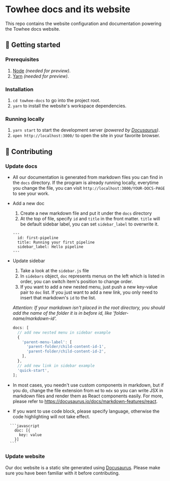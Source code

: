 # Towhee docs and its website

This repo contains the website configuration and documentation powering the Towhee docs website.

## 🚀 Getting started

### Prerequisites

1.  [Node](https://nodejs.org/en/download/) _(needed for preview)_.
2.  [Yarn](https://yarnpkg.com/lang/en/docs/install/) _(needed for preview)_.

### Installation

1.  `cd towhee-docs` to go into the project root.
1.  `yarn` to install the website's workspace dependencies.

### Running locally

1.  `yarn start` to start the development server _(powered by [Docusaurus](https://v2.docusaurus.io))_.
2.  `open http://localhost:3000/` to open the site in your favorite browser.

## 👏 Contributing

### Update docs

- All our documentation is generated from markdown files you can find in the `docs` directory. If the program is already running locally, everytime you change the file, you can visit `http://localhost:3000/YOUR-DOCS-PAGE` to see your work.

- Add a new doc

  1. Create a new markdown file and put it under the `docs` directory
  2. At the top of file, specify `id` and `title` in the front matter. `title` will be default sidebar label, you can set `sidebar_label` to overwrite it.

  ```
  ---
    id: first-pipeline
    title: Running your first pipeline
    sidebar_label: Hello pipeline
  ---
  ```

- Update sidebar

  1. Take a look at the `sidebar.js` file
  2. In `sidebars` object, `doc` represents menus on the left which is listed in order, you can switch item's position to change order.
  3. If you want to add a new nested menu, just push a new key-value pair to `doc` list. If you just want to add a new link, you only need to insert that markdown's `id` to the list.

  _Attention: If your markdown isn't placed in the root directory, you should add the name of the folder it is in before id, like 'folder-name/markdown-id'._

  ```javascript
  docs: [
    // add new nested menu in sidebar example
    {
      'parent-menu-label': [
        'parent-folder/child-content-id-1',
        'parent-folder/child-content-id-2',
      ],
    },
    // add new link in sidebar example
    'quick-start',
  ];
  ```

- In most cases, you needn't use custom components in markdown, but if you do, change the file extension from `md` to `mdx` so you can write JSX in markdown files and render them as React components easily. For more, please refer to https://docusaurus.io/docs/markdown-features/react.

- If you want to use code block, please specify language, otherwise the code highlighting will not take effect.

````
  ```javascript
    doc: [{
      key: value
    }]
  ```
````

### Update website

Our doc website is a static site generated using [Docusaurus](https://docusaurus.io/). Please make sure you have been familiar with it before contributing.
